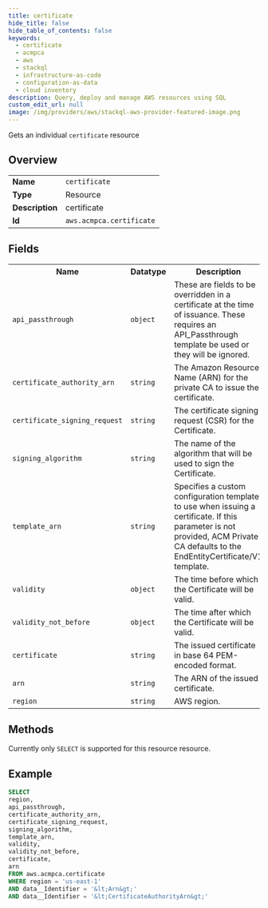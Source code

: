 ```yaml
---
title: certificate
hide_title: false
hide_table_of_contents: false
keywords:
  - certificate
  - acmpca
  - aws
  - stackql
  - infrastructure-as-code
  - configuration-as-data
  - cloud inventory
description: Query, deploy and manage AWS resources using SQL
custom_edit_url: null
image: /img/providers/aws/stackql-aws-provider-featured-image.png
---
```

Gets an individual <code>certificate</code> resource

## Overview
<table><tbody>
<tr><td><b>Name</b></td><td><code>certificate</code></td></tr>
<tr><td><b>Type</b></td><td>Resource</td></tr>
<tr><td><b>Description</b></td><td>certificate</td></tr>
<tr><td><b>Id</b></td><td><code>aws.acmpca.certificate</code></td></tr>
</tbody></table>

## Fields
<table><tbody>
<tr><th>Name</th><th>Datatype</th><th>Description</th></tr>
<tr><td><code>api_passthrough</code></td><td><code>object</code></td><td>These are fields to be overridden in a certificate at the time of issuance. These requires an API_Passthrough template be used or they will be ignored.</td></tr>
<tr><td><code>certificate_authority_arn</code></td><td><code>string</code></td><td>The Amazon Resource Name (ARN) for the private CA to issue the certificate.</td></tr>
<tr><td><code>certificate_signing_request</code></td><td><code>string</code></td><td>The certificate signing request (CSR) for the Certificate.</td></tr>
<tr><td><code>signing_algorithm</code></td><td><code>string</code></td><td>The name of the algorithm that will be used to sign the Certificate.</td></tr>
<tr><td><code>template_arn</code></td><td><code>string</code></td><td>Specifies a custom configuration template to use when issuing a certificate. If this parameter is not provided, ACM Private CA defaults to the EndEntityCertificate&#x2F;V1 template.</td></tr>
<tr><td><code>validity</code></td><td><code>object</code></td><td>The time before which the Certificate will be valid.</td></tr>
<tr><td><code>validity_not_before</code></td><td><code>object</code></td><td>The time after which the Certificate will be valid.</td></tr>
<tr><td><code>certificate</code></td><td><code>string</code></td><td>The issued certificate in base 64 PEM-encoded format.</td></tr>
<tr><td><code>arn</code></td><td><code>string</code></td><td>The ARN of the issued certificate.</td></tr>
<tr><td><code>region</code></td><td><code>string</code></td><td>AWS region.</td></tr>

</tbody></table>

## Methods
Currently only <code>SELECT</code> is supported for this resource resource.

## Example
```sql
SELECT
region,
api_passthrough,
certificate_authority_arn,
certificate_signing_request,
signing_algorithm,
template_arn,
validity,
validity_not_before,
certificate,
arn
FROM aws.acmpca.certificate
WHERE region = 'us-east-1'
AND data__Identifier = '&lt;Arn&gt;'
AND data__Identifier = '&lt;CertificateAuthorityArn&gt;'
```
